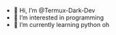 - 👋 Hi, I’m @Termux-Dark-Dev
- 👀 I’m interested in programming 
- 🌱 I’m currently learning python 
oh


<!---
Termux-Dark-Dev/Termux-Dark-Dev is a ✨ special ✨ repository because its `README.md` (this file) appears on your GitHub profile.
You can click the Preview link to take a look at your changes.
--->
